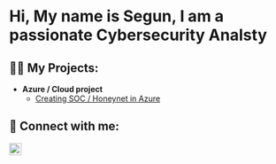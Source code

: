 <h1>Hi, My name is Segun, I am a passionate Cybersecurity Analsty </h1>

<h2>👨‍💻 My Projects:</h2>

- <b> Azure / Cloud project </b>
  - [Creating SOC / Honeynet in Azure](https://github.com/Pshipe/Cloud-SOC)


<h2> 🤳 Connect with me:</h2>


[<img align="left" alt="JoshMadakor | LinkedIn" width="22px" src="https://cdn.jsdelivr.net/npm/simple-icons@v3/icons/linkedin.svg" />][linkedin]


[linkedin]: https://www.linkedin.com/in/segun-a-53447272/

<!--
Here are some ideas to get you started:

- 🔭 I’m currently working on ...
- 🌱 I’m currently learning ...
- 👯 I’m looking to collaborate on ...
- 🤔 I’m looking for help with ...
- 💬 Ask me about ...
- 📫 How to reach me: ...
- 😄 Pronouns: ...
- ⚡ Fun fact: ...
-->
